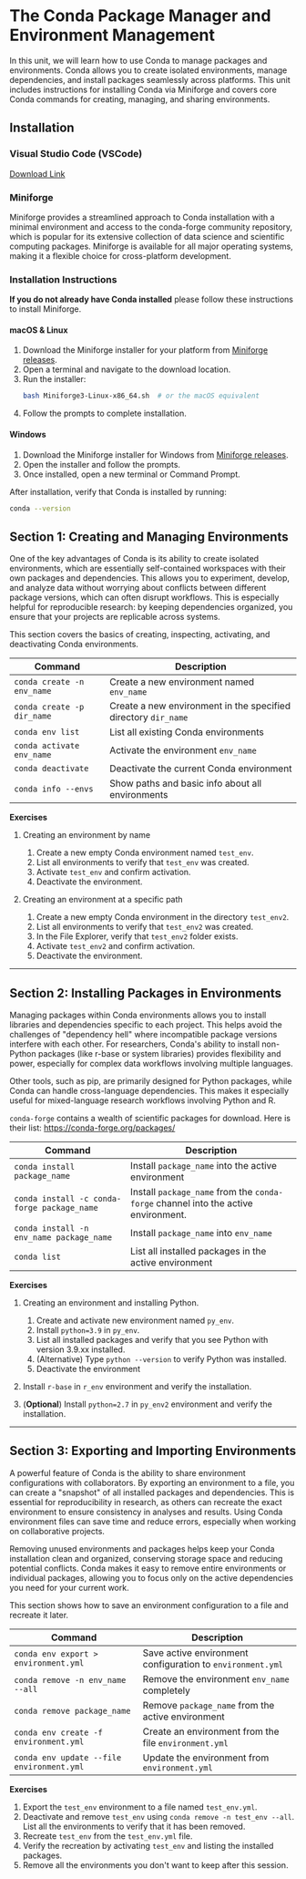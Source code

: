 # The Conda Package Manager and Environment Management

In this unit, we will learn how to use Conda to manage packages and environments. Conda allows you to create isolated environments, manage dependencies, and install packages seamlessly across platforms. This unit includes instructions for installing Conda via Miniforge and covers core Conda commands for creating, managing, and sharing environments. 

## Installation

### Visual Studio Code (VSCode)
[Download Link](https://code.visualstudio.com/download)

### Miniforge

Miniforge provides a streamlined approach to Conda installation with a minimal environment and access to the conda-forge community repository, which is popular for its extensive collection of data science and scientific computing packages. Miniforge is available for all major operating systems, making it a flexible choice for cross-platform development.



### Installation Instructions

 **If you do not already have Conda installed** please follow these instructions to install Miniforge. 

#### macOS & Linux

1. Download the Miniforge installer for your platform from [Miniforge releases](https://github.com/conda-forge/miniforge/releases).
2. Open a terminal and navigate to the download location.
3. Run the installer:
   ```bash
   bash Miniforge3-Linux-x86_64.sh  # or the macOS equivalent
   ```
4. Follow the prompts to complete installation.

#### Windows

1. Download the Miniforge installer for Windows from [Miniforge releases](https://github.com/conda-forge/miniforge/releases).
2. Open the installer and follow the prompts.
3. Once installed, open a new terminal or Command Prompt.

After installation, verify that Conda is installed by running:
```bash
conda --version
```





## Section 1: Creating and Managing Environments

One of the key advantages of Conda is its ability to create isolated environments, which are essentially self-contained workspaces with their own packages and dependencies. This allows you to experiment, develop, and analyze data without worrying about conflicts between different package versions, which can often disrupt workflows. This is especially helpful for reproducible research: by keeping dependencies organized, you ensure that your projects are replicable across systems.

This section covers the basics of creating, inspecting, activating, and deactivating Conda environments.


| Command                         | Description                                      |
|---------------------------------|--------------------------------------------------|
| `conda create -n env_name`      | Create a new environment named `env_name`        |
| `conda create -p dir_name`      | Create a new environment in the specified directory `dir_name`        |
| `conda env list`                | List all existing Conda environments             |
| `conda activate env_name`       | Activate the environment `env_name`              |
| `conda deactivate`              | Deactivate the current Conda environment         |
| `conda info --envs`             | Show paths and basic info about all environments |



 **Exercises**

1. Creating an environment by name
   1. Create a new empty Conda environment named `test_env`.
   2. List all environments to verify that `test_env` was created.
   3. Activate `test_env` and confirm activation.
   4. Deactivate the environment.

2. Creating an environment at a specific path
   1. Create a new empty Conda environment in the directory `test_env2`.
   2. List all environments to verify that `test_env2` was created.
   3. In the File Explorer, verify that `test_env2` folder exists.
   4. Activate `test_env2` and confirm activation.
   5. Deactivate the environment.

---



## Section 2: Installing Packages in Environments

Managing packages within Conda environments allows you to install libraries and dependencies specific to each project. This helps avoid the challenges of "dependency hell" where incompatible package versions interfere with each other. For researchers, Conda's ability to install non-Python packages (like r-base or system libraries) provides flexibility and power, especially for complex data workflows involving multiple languages.

Other tools, such as pip, are primarily designed for Python packages, while Conda can handle cross-language dependencies. This makes it especially useful for mixed-language research workflows involving Python and R.

`conda-forge` contains a wealth of scientific packages for download.  Here is their list: https://conda-forge.org/packages/


| Command                                | Description                                      |
|----------------------------------------|--------------------------------------------------|
| `conda install package_name`           | Install `package_name` into the active environment |
| `conda install -c conda-forge package_name`           | Install `package_name` from the `conda-forge` channel into the active environment. |
| `conda install -n env_name package_name` | Install `package_name` into `env_name`            |
| `conda list`                           | List all installed packages in the active environment |


**Exercises**

1. Creating an environment and installing Python.
   1. Create and activate new environment named `py_env`.
   2. Install `python=3.9` in `py_env`.
   3. List all installed packages and verify that you see Python with version 3.9.xx installed.
   4. (Alternative) Type `python --version` to verify Python was installed. 
   5. Deactivate the environment

2. Install `r-base` in `r_env` environment and verify the installation.


3. (**Optional**) Install `python=2.7` in `py_env2` environment and verify the installation.


---



## Section 3: Exporting and Importing Environments

A powerful feature of Conda is the ability to share environment configurations with collaborators. By exporting an environment to a file, you can create a "snapshot" of all installed packages and dependencies. This is essential for reproducibility in research, as others can recreate the exact environment to ensure consistency in analyses and results. Using Conda environment files can save time and reduce errors, especially when working on collaborative projects.  

Removing unused environments and packages helps keep your Conda installation clean and organized, conserving storage space and reducing potential conflicts. Conda makes it easy to remove entire environments or individual packages, allowing you to focus only on the active dependencies you need for your current work.

This section shows how to save an environment configuration to a file and recreate it later.  

| Command                                     | Description                                              |
|---------------------------------------------|----------------------------------------------------------|
| `conda env export > environment.yml`        | Save active environment configuration to `environment.yml` |
| `conda remove -n env_name --all`     | Remove the environment `env_name` completely |
| `conda remove package_name`          | Remove `package_name` from the active environment |
| `conda env create -f environment.yml`       | Create an environment from the file `environment.yml`    |
| `conda env update --file environment.yml`   | Update the environment from `environment.yml`            |


**Exercises**

1. Export the `test_env` environment to a file named `test_env.yml`.
2. Deactivate and remove `test_env` using `conda remove -n test_env --all`. List all the environments to verify that it has been removed.
3. Recreate `test_env` from the `test_env.yml` file.
4. Verify the recreation by activating `test_env` and listing the installed packages.
5. Remove all the environments you don't want to keep after this session.

